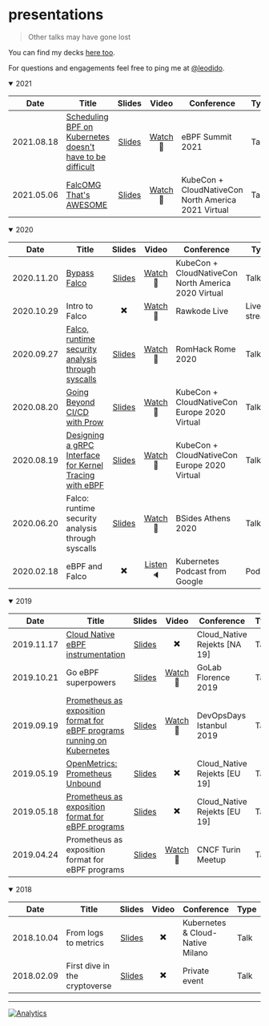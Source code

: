 # presentations

> Other talks may have gone lost

You can find my decks [here too](https://speakerdeck.com/leodido).

For questions and engagements feel free to ping me at [@leodido](https://twitter.com/leodido).

<details open><summary>2021</summary>
<p>

| Date       | Title                                                                                                 |                                            Slides                                            |                    Video                    | Conference                                          | Type |
| ---------- | ----------------------------------------------------------------------------------------------------- | :------------------------------------------------------------------------------------------: | :-----------------------------------------: | --------------------------------------------------- | ---- |
| 2021.08.18 | [Scheduling BPF on Kubernetes doesn't have to be difficult](https://ebpf.io/summit-2021/#information) | [Slides](https://speakerdeck.com/leodido/scheduling-ebpf-on-k8s-doesnt-have-to-be-difficult) | [Watch](https://youtu.be/zXRhWRK1UjQ) :vhs: | eBPF Summit 2021                                    | Talk |
| 2021.05.06 | [FalcOMG That's AWESOME](https://sched.co/iE69)                                                       |               [Slides](https://speakerdeck.com/leodido/falcomg-thats-awesome)                | [Watch](https://youtu.be/KCp6vAdWOD0) :vhs: | KubeCon + CloudNativeCon North America 2021 Virtual | Talk |

</p>
</details>

<details open><summary>2020</summary>
<p>

| Date       | Title                                                                                                    |                                                                            Slides                                                                            |                              Video                              | Conference                                          | Type        |
| ---------- | -------------------------------------------------------------------------------------------------------- | :----------------------------------------------------------------------------------------------------------------------------------------------------------: | :-------------------------------------------------------------: | --------------------------------------------------- | ----------- |
| 2020.11.20 | [Bypass Falco](https://sched.co/ekE4)                                                                    |              [Slides](https://static.sched.com/hosted_files/kccncna20/56/Bypass%20Falco%20%5BKubeCon%20%2B%20CloudNativeCon%20NA%202020%5D.pdf)              |  [Watch](https://bit.ly/bypass-falco-kubecon-na-2020-yt) :vhs:  | KubeCon + CloudNativeCon North America 2020 Virtual | Talk        |
| 2020.10.29 | Intro to Falco                                                                                           |                                                                   :heavy_multiplication_x:                                                                   |           [Watch](https://youtu.be/4jJaDf6BYJQ) :vhs:           | Rawkode Live                                        | Live stream |
| 2020.09.27 | [Falco, runtime security analysis through syscalls](https://2020.romhack.io/speakers-2020.html#didonato) |                                   [Slides](2020/09/27/romhack/falco-runtime-security-analysis-through-syscalls/slides.pdf)                                   |    [Watch](https://bit.ly/romhack-2020-leodido-falco) :vhs:     | RomHack Rome 2020                                   | Talk        |
| 2020.08.20 | [Going Beyond CI/CD with Prow](https://sched.co/ZenU)                                                    | [Slides](https://static.sched.com/hosted_files/kccnceu20/b4/Going%20Beyond%20CI_CD%20with%20Prow%20%5BKubeCon%20%2B%20CloudNativeCon%20Europe%202020%5D.pdf) |   [Watch](https://bit.ly/kubecon-eu-2020-prow-leodido) :vhs:    | KubeCon + CloudNativeCon Europe 2020 Virtual        | Talk        |
| 2020.08.19 | [Designing a gRPC Interface for Kernel Tracing with eBPF](https://sched.co/Zexb)                         |       [Slides](https://static.sched.com/hosted_files/kccnceu20/c7/Aug19_Designing_a_gRPC_Interface_for_Kernel_Tracing_with_eBPF_Leonardo_DiDonato.pdf)       | [Watch](https://bit.ly/kubecon-eu-2020-grpc-ebpf-leodido) :vhs: | KubeCon + CloudNativeCon Europe 2020 Virtual        | Talk        |
| 2020.06.20 | Falco: runtime security analysis through syscalls                                                        |                                [Slides](2020/06/20/bsides-athens/falco-runtime-security-analysis-through-syscalls/slides.pdf)                                |  [Watch](https://bit.ly/bsides-athens-leodido-falco-yt) :vhs:   | BSides Athens 2020                                  | Talk        |
| 2020.02.18 | eBPF and Falco                                                                                           |                                                                   :heavy_multiplication_x:                                                                   |   [Listen](http://bit.ly/k8s-falco-leodido-podcast) :speaker:   | Kubernetes Podcast from Google                      | Podcast     |

</p>
</details>

<details open><summary>2019</summary>
<p>

| Date       | Title                                                                                                                                              |                                   Slides                                    |                    Video                    | Conference                   | Type |
| ---------- | -------------------------------------------------------------------------------------------------------------------------------------------------- | :-------------------------------------------------------------------------: | :-----------------------------------------: | ---------------------------- | ---- |
| 2019.11.17 | [Cloud Native eBPF instrumentation](https://cfp.cloud-native.rejekts.io/cloud-native-rejekts-na-2019/talk/ATPJSX/)                                 | [Slides](https://speakerdeck.com/leodido/cloud-native-ebpf-instrumentation) |          :heavy_multiplication_x:           | Cloud_Native Rejekts [NA 19] | Talk |
| 2019.10.21 | Go eBPF superpowers                                                                                                                                |        [Slides](https://speakerdeck.com/leodido/go-ebpf-superpowers)        | [Watch](https://youtu.be/tywt_oFMHJE) :vhs: | GoLab Florence 2019          | Talk |
| 2019.09.19 | [Prometheus as exposition format for eBPF programs running on Kubernetes](https://devopsdays.org/events/2019-istanbul/program/leonardo-di-donato/) |       [Slides](http://bit.ly/ebpf-k8s-prom-devopsdays-istanbul-2019)        | [Watch](https://youtu.be/TekEf6eR8JI) :vhs: | DevOpsDays Istanbul 2019     | Talk |
| 2019.05.19 | [OpenMetrics: Prometheus Unbound](https://cfp.cloud-native.rejekts.io/cloud-native-rejekts-eu-2019/talk/ZJKBJX/)                                   |                   [Slides](http://bit.ly/openmetrics_bcn)                   |          :heavy_multiplication_x:           | Cloud_Native Rejekts [EU 19] | Talk |
| 2019.05.18 | [Prometheus as exposition format for eBPF programs](https://cfp.cloud-native.rejekts.io/cloud-native-rejekts-eu-2019/talk/GRK7DW/)                 |                 [Slides](http://bit.ly/prometheus_ebpf_k8s)                 |          :heavy_multiplication_x:           | Cloud_Native Rejekts [EU 19] | Talk |
| 2019.04.24 | Prometheus as exposition format for eBPF programs                                                                                                  |         [Slides](http://bit.ly/prometheus-openmetrics-bpf-k8s-crd)          | [Watch](https://youtu.be/70_8YJyvwcE) :vhs: | CNCF Turin Meetup            | Talk |

</p>
</details>

<details open><summary>2018</summary>
<p>

| Date       | Title                         |                       Slides                       |          Video           | Conference                       | Type |
| ---------- | ----------------------------- | :------------------------------------------------: | :----------------------: | -------------------------------- | ---- |
| 2018.10.04 | From logs to metrics          | [Slides](http://bit.ly/logs-2-metrics-influx-code) | :heavy_multiplication_x: | Kubernetes & Cloud-Native Milano | Talk |
| 2018.02.09 | First dive in the cryptoverse |      [Slides](http://bit.ly/cryptoversetalk)       | :heavy_multiplication_x: | Private event                    | Talk |

</p>
</details>

---

[![Analytics](https://ga-beacon.appspot.com/UA-49657176-1/presentations?flat)](https://github.com/igrigorik/ga-beacon)
